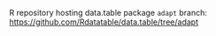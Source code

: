 R repository hosting data.table package `adapt` branch: https://github.com/Rdatatable/data.table/tree/adapt
